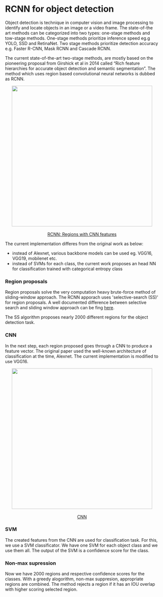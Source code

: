 # RCNN for object detection

Object detection is technique in computer vision and image processing to identify and locate objects in an image or a video frame. The state-of-the art methods can be categorized into two types: one-stage methods and tow-stage methods. One-stage methods prioritize inference speed eg.g YOLO, SSD and RetinaNet. Two stage methods prioritize detection accuracy e.g. Faster R-CNN, Mask RCNN and Cascade RCNN.

The current state-of-the-art two-stage methods, are mostly based on the pioneering proposal from Girshick et al in 2014 called “Rich feature hierarchies for accurate object detection and semantic segmentation”. The method which uses region based convolutional neural networks is dubbed as RCNN.  

<p align="center">
  <img width="460" src="https://user-images.githubusercontent.com/51709130/113511518-d5bcf500-9568-11eb-9c83-90d6dfabe991.png">
  <br><br>
  <a href="https://arxiv.org/abs/1311.2524">RCNN: Regions with CNN features</a> 
</p>

The current implementation differes from the original work as below:
 - instead of Alexnet, various backbone models can be used eg. VGG16, VGG19, mobilenet etc. 
 - instead of SVMs for each class, the current work proposes an head NN for classification trained with categorical entropy class

### Region proposals 
Region proposals solve the very computation heavy brute-force method of sliding-window approach. The RCNN apporach uses 'selective-search (SS)' for region proposals. A well documented difference between selective search and sliding window approach can be fing [here](https://learnopencv.com/selective-search-for-object-detection-cpp-python/). 

The SS algorithm proposes nearly 2000 different regions for the object detection task.

### CNN
In the next step, each region proposed goes through a CNN to produce a feature vector. The original paper used the well-known architecture of classification at the time, Alexnet. The current implementation is modified to use VGG16.

<p align="center">
  <img width="460" src="https://user-images.githubusercontent.com/51709130/113511870-b4f59f00-956a-11eb-9f81-ee09fe1b38b2.png">
  <br><br>
  <a href="https://medium.com/@selfouly/r-cnn-3a9beddfd55a">CNN</a> 
</p>

### SVM
The created features from the CNN are used for classification task. For this, we use a SVM classificator. We have one SVM for each object class and we use them all. The output of the SVM is a confidence score for the class.

### Non-max supression
Now we have 2000 regions and respective confidence scores for the classes. With a greedy alogorithm, non-max suppresion, appropriate regions are combined. The method rejects a region if it has an IOU overlap with higher scoring selected region.
